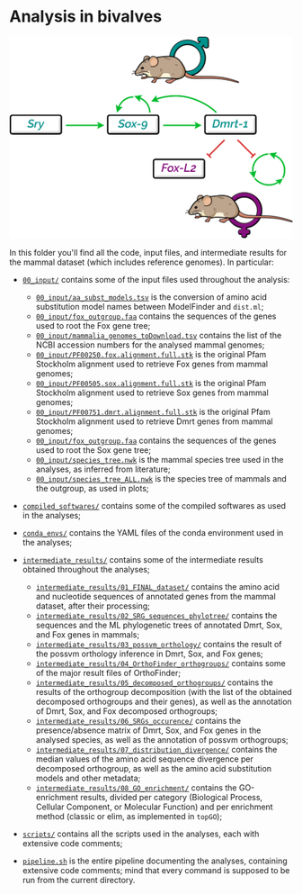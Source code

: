 # Analysis in bivalves

![alt text`](../figures/mouse_sexDet_comic_v3.png)

In this folder you'll find all the code, input files, and intermediate results for the mammal dataset (which includes reference genomes). In particular:

* [`00_input/`](00_input) contains some of the input files used throughout the analysis:

    * [`00_input/aa_subst_models.tsv`](00_input/aa_subst_models.tsv) is the conversion of amino acid substitution model names between ModelFinder and `dist.ml`;
    * [`00_input/fox_outgroup.faa`](00_input/fox_reference_outgroup.faa) contains the sequences of the genes used to root the Fox gene tree;
    * [`00_input/mammalia_genomes_toDownload.tsv`](00_input/mammalia_genomes_toDownload.tsv) contains the list of the NCBI accession numbers for the analysed mammal genomes;
    * [`00_input/PF00250.fox.alignment.full.stk`](00_input/PF00250.fox.alignment.full.stk) is the original Pfam Stockholm alignment used to retrieve Fox genes from mammal genomes;
    * [`00_input/PF00505.sox.alignment.full.stk`](00_input/PF00505.sox.alignment.full.stk) is the original Pfam Stockholm alignment used to retrieve Sox genes from mammal genomes;
    * [`00_input/PF00751.dmrt.alignment.full.stk`](00_input/PF00751.dmrt.alignment.full.stk) is the original Pfam Stockholm alignment used to retrieve Dmrt genes from mammal genomes;
    * [`00_input/fox_outgroup.faa`](00_input/fox_reference_outgroup.faa) contains the sequences of the genes used to root the Sox gene tree;
    * [`00_input/species_tree.nwk`](00_input/species_tree.nwk) is the mammal species tree used in the analyses, as inferred from literature;
    * [`00_input/species_tree_ALL.nwk`](00_input/species_tree_ALL.nwk) is the species tree of mammals and the outgroup, as used in plots;

* [`compiled_softwares/`](compiled_softwares/) contains some of the compiled softwares as used in the analyses;
* [`conda_envs/`](conda_envs/) contains the YAML files of the conda environment used in the analyses;
* [`intermediate_results/`](intermediate_results/) contains some of the intermediate results obtained throughout the analyses;

    * [`intermediate_results/01_FINAL_dataset/`](intermediate_results/01_FINAL_dataset/) contains the amino acid and nucleotide sequences of annotated genes from the mammal dataset, after their processing;
    * [`intermediate_results/02_SRG_sequences_phylotree/`](intermediate_results/02_SRG_sequences_phylotree/) contains the sequences and the ML phylogenetic trees of annotated Dmrt, Sox, and Fox genes in mammals;
    * [`intermediate_results/03_possvm_orthology/`](intermediate_results/03_possvm_orthology/) contains the result of the possvm orthology inference in Dmrt, Sox, and Fox genes;
    * [`intermediate_results/04_OrthoFinder_orthogroups/`](intermediate_results/04_OrthoFinder_orthogroups/) contains some of the major result files of OrthoFinder;
    * [`intermediate_results/05_decomposed_orthogroups/`](intermediate_results/05_decomposed_orthogroups/) contains the results of the orthogroup decomposition (with the list of the obtained decomposed orthogroups and their genes), as well as the annotation of Dmrt, Sox, and Fox decomposed orthogroups;
    * [`intermediate_results/06_SRGs_occurence/`](intermediate_results/06_SRGs_occurence/) contains the presence/absence matrix of Dmrt, Sox, and Fox genes in the analysed species, as well as the annotation of possvm orthogroups;
    * [`intermediate_results/07_distribution_divergence/`](intermediate_results/07_distribution_divergence/) contains the median values of the amino acid sequence divergence per decomposed orthogroup, as well as the amino acid substitution models and other metadata;
    * [`intermediate_results/08_GO_enrichment/`](intermediate_results/08_GO_enrichment/) contains the GO-enrichment results, divided per category (Biological Process, Cellular Component, or Molecular Function) and per enrichment method (classic or elim, as implemented in `topGO`);

* [`scripts/`](scripts/) contains all the scripts used in the analyses, each with extensive code comments;
* [`pipeline.sh`](pipeline.sh) is the entire pipeline documenting the analyses, containing extensive code comments; mind that every command is supposed to be run from the current directory.